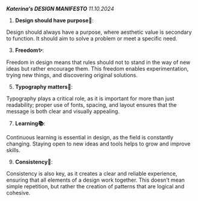 ***Katerina's DESIGN MANIFESTO***
*11.10.2024*

1. **Design should have purpose🎯**:

Design should always have a purpose, where aesthetic value is secondary to function. It should aim to solve a problem or meet a specific need. 

3. **Freedom✨**:

Freedom in design means that rules should not to stand in the way of new ideas but rather encourage them. This freedom enables experimentation, trying new things, and discovering original solutions. 


5. **Typography matters📝**:

Typography plays a critical role, as it is important for more than just readability; proper use of fonts, spacing, and layout ensures that the message is both clear and visually appealing.

   
7. **Learning📚**:

Continuous learning is essential in design, as the field is constantly changing. Staying open to new ideas and tools helps to grow and improve skills.


9. **Consistency🔗**:

Consistency is also key, as it creates a clear and reliable experience, ensuring that all elements of a design work together. This doesn’t mean simple repetition, but rather the creation of patterns that are logical and cohesive.
